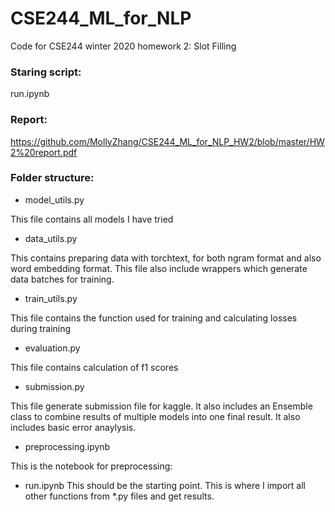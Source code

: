 # CSE244_ML_for_NLP
Code for CSE244 winter 2020 homework 2: Slot Filling

### Staring script:
run.ipynb

### Report:
https://github.com/MollyZhang/CSE244_ML_for_NLP_HW2/blob/master/HW2%20report.pdf

### Folder structure:
- model_utils.py

This file contains all models I have tried
- data_utils.py

This contains preparing data with torchtext, for both ngram format and also word embedding format. This file also include wrappers which generate data batches for training. 
- train_utils.py

This file contains the function used for training and calculating losses during training
- evaluation.py

This file contains calculation of f1 scores
- submission.py

This file generate submission file for kaggle. It also includes an Ensemble class to combine results of multiple models into one final result. It also includes basic error anaylysis. 
- preprocessing.ipynb

This is the notebook for preprocessing:

- run.ipynb
This should be the starting point. This is where I import all other functions from \*.py files and get results.



